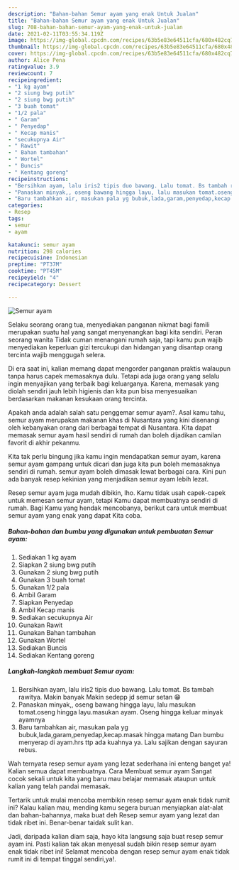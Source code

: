 ```yaml
---
description: "Bahan-bahan Semur ayam yang enak Untuk Jualan"
title: "Bahan-bahan Semur ayam yang enak Untuk Jualan"
slug: 708-bahan-bahan-semur-ayam-yang-enak-untuk-jualan
date: 2021-02-11T03:55:34.119Z
image: https://img-global.cpcdn.com/recipes/63b5e83e64511cfa/680x482cq70/semur-ayam-foto-resep-utama.jpg
thumbnail: https://img-global.cpcdn.com/recipes/63b5e83e64511cfa/680x482cq70/semur-ayam-foto-resep-utama.jpg
cover: https://img-global.cpcdn.com/recipes/63b5e83e64511cfa/680x482cq70/semur-ayam-foto-resep-utama.jpg
author: Alice Pena
ratingvalue: 3.9
reviewcount: 7
recipeingredient:
- "1 kg ayam"
- "2 siung bwg putih"
- "2 siung bwg putih"
- "3 buah tomat"
- "1/2 pala"
- " Garam"
- " Penyedap"
- " Kecap manis"
- "secukupnya Air"
- " Rawit"
- " Bahan tambahan"
- " Wortel"
- " Buncis"
- " Kentang goreng"
recipeinstructions:
- "Bersihkan ayam, lalu iris2 tipis duo bawang. Lalu tomat. Bs tambah rawitya. Makin banyak Makin sedepp jd semur setan 😁"
- "Panaskan minyak,, oseng bawang hingga layu, lalu masukan tomat.oseng hingga layu.masukan ayam. Oseng hingga keluar minyak ayamnya"
- "Baru tambahkan air, masukan pala yg bubuk,lada,garam,penyedap,kecap.masak hingga matang Dan bumbu menyerap di ayam.hrs ttp ada kuahnya ya. Lalu sajikan dengan sayuran rebus."
categories:
- Resep
tags:
- semur
- ayam

katakunci: semur ayam 
nutrition: 298 calories
recipecuisine: Indonesian
preptime: "PT37M"
cooktime: "PT45M"
recipeyield: "4"
recipecategory: Dessert

---
```



![Semur ayam](https://img-global.cpcdn.com/recipes/63b5e83e64511cfa/680x482cq70/semur-ayam-foto-resep-utama.jpg)

Selaku seorang orang tua, menyediakan panganan nikmat bagi famili merupakan suatu hal yang sangat menyenangkan bagi kita sendiri. Peran seorang  wanita Tidak cuman menangani rumah saja, tapi kamu pun wajib menyediakan keperluan gizi tercukupi dan hidangan yang disantap orang tercinta wajib menggugah selera.

Di era  saat ini, kalian memang dapat mengorder panganan praktis walaupun tanpa harus capek memasaknya dulu. Tetapi ada juga orang yang selalu ingin menyajikan yang terbaik bagi keluarganya. Karena, memasak yang diolah sendiri jauh lebih higienis dan kita pun bisa menyesuaikan berdasarkan makanan kesukaan orang tercinta. 



Apakah anda adalah salah satu penggemar semur ayam?. Asal kamu tahu, semur ayam merupakan makanan khas di Nusantara yang kini disenangi oleh kebanyakan orang dari berbagai tempat di Nusantara. Kita dapat memasak semur ayam hasil sendiri di rumah dan boleh dijadikan camilan favorit di akhir pekanmu.

Kita tak perlu bingung jika kamu ingin mendapatkan semur ayam, karena semur ayam gampang untuk dicari dan juga kita pun boleh memasaknya sendiri di rumah. semur ayam boleh dimasak lewat berbagai cara. Kini pun ada banyak resep kekinian yang menjadikan semur ayam lebih lezat.

Resep semur ayam juga mudah dibikin, lho. Kamu tidak usah capek-capek untuk memesan semur ayam, tetapi Kamu dapat membuatnya sendiri di rumah. Bagi Kamu yang hendak mencobanya, berikut cara untuk membuat semur ayam yang enak yang dapat Kita coba.

<!--inarticleads1-->

##### Bahan-bahan dan bumbu yang digunakan untuk pembuatan Semur ayam:

1. Sediakan 1 kg ayam
1. Siapkan 2 siung bwg putih
1. Gunakan 2 siung bwg putih
1. Gunakan 3 buah tomat
1. Gunakan 1/2 pala
1. Ambil  Garam
1. Siapkan  Penyedap
1. Ambil  Kecap manis
1. Sediakan secukupnya Air
1. Gunakan  Rawit
1. Gunakan  Bahan tambahan
1. Gunakan  Wortel
1. Sediakan  Buncis
1. Sediakan  Kentang goreng




<!--inarticleads2-->

##### Langkah-langkah membuat Semur ayam:

1. Bersihkan ayam, lalu iris2 tipis duo bawang. Lalu tomat. Bs tambah rawitya. Makin banyak Makin sedepp jd semur setan 😁
1. Panaskan minyak,, oseng bawang hingga layu, lalu masukan tomat.oseng hingga layu.masukan ayam. Oseng hingga keluar minyak ayamnya
1. Baru tambahkan air, masukan pala yg bubuk,lada,garam,penyedap,kecap.masak hingga matang Dan bumbu menyerap di ayam.hrs ttp ada kuahnya ya. Lalu sajikan dengan sayuran rebus.




Wah ternyata resep semur ayam yang lezat sederhana ini enteng banget ya! Kalian semua dapat membuatnya. Cara Membuat semur ayam Sangat cocok sekali untuk kita yang baru mau belajar memasak ataupun untuk kalian yang telah pandai memasak.

Tertarik untuk mulai mencoba membikin resep semur ayam enak tidak rumit ini? Kalau kalian mau, mending kamu segera buruan menyiapkan alat-alat dan bahan-bahannya, maka buat deh Resep semur ayam yang lezat dan tidak ribet ini. Benar-benar taidak sulit kan. 

Jadi, daripada kalian diam saja, hayo kita langsung saja buat resep semur ayam ini. Pasti kalian tak akan menyesal sudah bikin resep semur ayam enak tidak ribet ini! Selamat mencoba dengan resep semur ayam enak tidak rumit ini di tempat tinggal sendiri,ya!.


